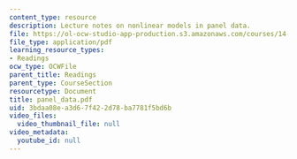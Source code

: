 ```yaml
---
content_type: resource
description: Lecture notes on nonlinear models in panel data.
file: https://ol-ocw-studio-app-production.s3.amazonaws.com/courses/14-386-new-econometric-methods-spring-2007/3bdaa08ea3d67f422d78ba7781f5bd6b_panel_data.pdf
file_type: application/pdf
learning_resource_types:
- Readings
ocw_type: OCWFile
parent_title: Readings
parent_type: CourseSection
resourcetype: Document
title: panel_data.pdf
uid: 3bdaa08e-a3d6-7f42-2d78-ba7781f5bd6b
video_files:
  video_thumbnail_file: null
video_metadata:
  youtube_id: null
---
```

